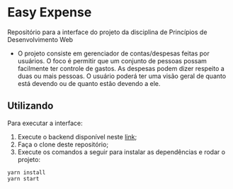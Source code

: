 # Easy Expense
Repositório para a interface do projeto da disciplina de Princípios de Desenvolvimento Web

- O projeto consiste em gerenciador de contas/despesas feitas por usuários. 
O foco é permitir que um conjunto de pessoas possam facilmente ter controle de gastos.
As despesas podem dizer respeito a duas ou mais pessoas. O usuário poderá ter uma visão geral de quanto está devendo ou de quanto estão devendo a ele.

## Utilizando
Para executar a interface:
  1. Execute o backend disponível neste [link](https://github.com/dnrocha1/webdev-backend);
  2. Faça o clone deste repositório;
  3. Execute os comandos a seguir para instalar as dependências e rodar o projeto:
 ```
 yarn install
 yarn start
 ```
